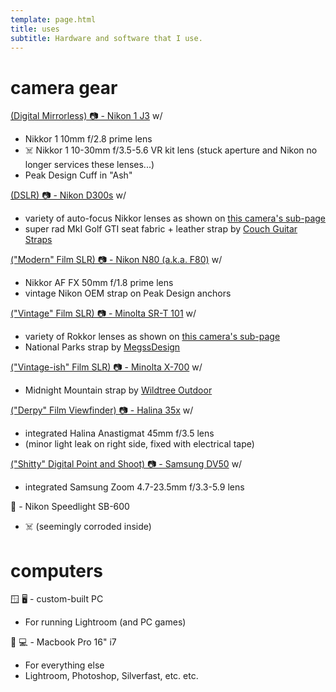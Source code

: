 ```yaml
---
template: page.html
title: uses
subtitle: Hardware and software that I use.
---
```


# camera gear

[(Digital Mirrorless) 📷 - Nikon 1 J3](/nikon-1-j3) w/

- Nikkor 1 10mm f/2.8 prime lens
- ☠️  Nikkor 1 10-30mm f/3.5-5.6 VR kit lens (stuck aperture and Nikon no longer services these lenses...)
- Peak Design Cuff in "Ash"

[(DSLR) 📷 - Nikon D300s](/nikon-d300s) w/

- variety of auto-focus Nikkor lenses as shown on [this camera's sub-page](/nikon-d300s)
- super rad MkI Golf GTI seat fabric + leather strap by [Couch Guitar Straps](https://www.etsy.com/shop/couchguitarstraps)

[("Modern" Film SLR) 📷 - Nikon N80 (a.k.a. F80)](/nikon-n80) w/

- Nikkor AF FX 50mm f/1.8 prime lens
- vintage Nikon OEM strap on Peak Design anchors

[("Vintage" Film SLR) 📷 - Minolta SR-T 101](/minolta-srt101) w/

- variety of Rokkor lenses as shown on [this camera's sub-page](/minolta-srt101)
- National Parks strap by [MegssDesign](https://www.etsy.com/shop/MegssDesign)

[("Vintage-ish" Film SLR) 📷 - Minolta X-700](/minolta-x700) w/

- Midnight Mountain strap by [Wildtree Outdoor](https://wildtreeoutdoor.com/)

[("Derpy" Film Viewfinder) 📷 - Halina 35x](/halina-35x) w/

- integrated Halina Anastigmat 45mm f/3.5 lens
- (minor light leak on right side, fixed with electrical tape)

[("Shitty" Digital Point and Shoot) 📷 - Samsung DV50](/samsung-dv50) w/

- integrated Samsung Zoom 4.7-23.5mm f/3.3-5.9 lens

📸 - Nikon Speedlight SB-600

- ☠️ (seemingly corroded inside)


# computers

🪟 🖥️ - custom-built PC
- For running Lightroom (and PC games)

🍎 💻 - Macbook Pro 16" i7
- For everything else
- Lightroom, Photoshop, Silverfast, etc. etc.
